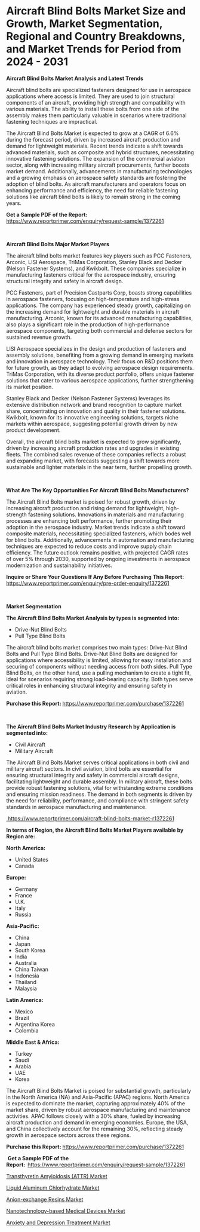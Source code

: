 <p><h1>Aircraft Blind Bolts Market Size and Growth, Market Segmentation, Regional and Country Breakdowns, and Market Trends for Period from 2024 -  2031</h1></p><p><strong>Aircraft Blind Bolts Market Analysis and Latest Trends</strong></p>
<p><p>Aircraft blind bolts are specialized fasteners designed for use in aerospace applications where access is limited. They are used to join structural components of an aircraft, providing high strength and compatibility with various materials. The ability to install these bolts from one side of the assembly makes them particularly valuable in scenarios where traditional fastening techniques are impractical.</p><p>The Aircraft Blind Bolts Market is expected to grow at a CAGR of 6.6% during the forecast period, driven by increased aircraft production and demand for lightweight materials. Recent trends indicate a shift towards advanced materials, such as composite and hybrid structures, necessitating innovative fastening solutions. The expansion of the commercial aviation sector, along with increasing military aircraft procurements, further boosts market demand. Additionally, advancements in manufacturing technologies and a growing emphasis on aerospace safety standards are fostering the adoption of blind bolts. As aircraft manufacturers and operators focus on enhancing performance and efficiency, the need for reliable fastening solutions like aircraft blind bolts is likely to remain strong in the coming years.</p></p>
<p><strong>Get a Sample PDF of the Report:&nbsp;</strong> <a href="https://www.reportprimer.com/enquiry/request-sample/1372261">https://www.reportprimer.com/enquiry/request-sample/1372261</a></p>
<p>&nbsp;</p>
<p><strong>Aircraft Blind Bolts Major Market Players</strong></p>
<p><p>The aircraft blind bolts market features key players such as PCC Fasteners, Arconic, LISI Aerospace, TriMas Corporation, Stanley Black and Decker (Nelson Fastener Systems), and Kwikbolt. These companies specialize in manufacturing fasteners critical for the aerospace industry, ensuring structural integrity and safety in aircraft design.</p><p>PCC Fasteners, part of Precision Castparts Corp, boasts strong capabilities in aerospace fasteners, focusing on high-temperature and high-stress applications. The company has experienced steady growth, capitalizing on the increasing demand for lightweight and durable materials in aircraft manufacturing. Arconic, known for its advanced manufacturing capabilities, also plays a significant role in the production of high-performance aerospace components, targeting both commercial and defense sectors for sustained revenue growth.</p><p>LISI Aerospace specializes in the design and production of fasteners and assembly solutions, benefiting from a growing demand in emerging markets and innovation in aerospace technology. Their focus on R&D positions them for future growth, as they adapt to evolving aerospace design requirements. TriMas Corporation, with its diverse product portfolio, offers unique fastener solutions that cater to various aerospace applications, further strengthening its market position.</p><p>Stanley Black and Decker (Nelson Fastener Systems) leverages its extensive distribution network and brand recognition to capture market share, concentrating on innovation and quality in their fastener solutions. Kwikbolt, known for its innovative engineering solutions, targets niche markets within aerospace, suggesting potential growth driven by new product development.</p><p>Overall, the aircraft blind bolts market is expected to grow significantly, driven by increasing aircraft production rates and upgrades in existing fleets. The combined sales revenue of these companies reflects a robust and expanding market, with forecasts suggesting a shift towards more sustainable and lighter materials in the near term, further propelling growth.</p></p>
<p>&nbsp;</p>
<p><strong>What Are The Key Opportunities For Aircraft Blind Bolts Manufacturers?</strong></p>
<p><p>The Aircraft Blind Bolts market is poised for robust growth, driven by increasing aircraft production and rising demand for lightweight, high-strength fastening solutions. Innovations in materials and manufacturing processes are enhancing bolt performance, further promoting their adoption in the aerospace industry. Market trends indicate a shift toward composite materials, necessitating specialized fasteners, which bodes well for blind bolts. Additionally, advancements in automation and manufacturing techniques are expected to reduce costs and improve supply chain efficiency. The future outlook remains positive, with projected CAGR rates of over 5% through 2030, supported by ongoing investments in aerospace modernization and sustainability initiatives.</p></p>
<p><strong>Inquire or Share Your Questions If Any Before Purchasing This Report:</strong> <a href="https://www.reportprimer.com/enquiry/pre-order-enquiry/1372261">https://www.reportprimer.com/enquiry/pre-order-enquiry/1372261</a></p>
<p>&nbsp;</p>
<p><strong>Market Segmentation</strong></p>
<p><strong>The Aircraft Blind Bolts Market Analysis by types is segmented into:</strong></p>
<p><ul><li>Drive-Nut Blind Bolts</li><li>Pull Type Blind Bolts</li></ul></p>
<p><p>The aircraft blind bolts market comprises two main types: Drive-Nut Blind Bolts and Pull Type Blind Bolts. Drive-Nut Blind Bolts are designed for applications where accessibility is limited, allowing for easy installation and securing of components without needing access from both sides. Pull Type Blind Bolts, on the other hand, use a pulling mechanism to create a tight fit, ideal for scenarios requiring strong load-bearing capacity. Both types serve critical roles in enhancing structural integrity and ensuring safety in aviation.</p></p>
<p><strong>Purchase this Report:&nbsp;</strong><a href="https://www.reportprimer.com/purchase/1372261">https://www.reportprimer.com/purchase/1372261</a></p>
<p>&nbsp;</p>
<p><strong>The Aircraft Blind Bolts Market Industry Research by Application is segmented into:</strong></p>
<p><ul><li>Civil Aircraft</li><li>Military Aircraft</li></ul></p>
<p><p>The Aircraft Blind Bolts Market serves critical applications in both civil and military aircraft sectors. In civil aviation, blind bolts are essential for ensuring structural integrity and safety in commercial aircraft designs, facilitating lightweight and durable assembly. In military aircraft, these bolts provide robust fastening solutions, vital for withstanding extreme conditions and ensuring mission readiness. The demand in both segments is driven by the need for reliability, performance, and compliance with stringent safety standards in aerospace manufacturing and maintenance.</p></p>
<p><a href="https://www.reportprimer.com/aircraft-blind-bolts-market-r1372261">&nbsp;https://www.reportprimer.com/aircraft-blind-bolts-market-r1372261</a></p>
<p><strong>In terms of Region, the Aircraft Blind Bolts Market Players available by Region are:</strong></p>
<p>
    <p> <strong> North America: </strong>
        <ul>
            <li>United States</li>
            <li>Canada</li>
        </ul>
        </p> 
    <p> <strong> Europe: </strong>
        <ul>
            <li>Germany</li>
            <li>France</li>
            <li>U.K.</li>
            <li>Italy</li>
            <li>Russia</li>
        </ul>
        </p> 
    <p> <strong> Asia-Pacific: </strong>
        <ul>
            <li>China</li>
            <li>Japan</li>
            <li>South Korea</li>
            <li>India</li>
            <li>Australia</li>
            <li>China Taiwan</li>
            <li>Indonesia</li>
            <li>Thailand</li>
            <li>Malaysia</li>
        </ul>
        </p> 
    <p> <strong> Latin America: </strong>
        <ul>
            <li>Mexico</li>
            <li>Brazil</li>
            <li>Argentina Korea</li>
            <li>Colombia</li>
        </ul>
        </p> 
    <p> <strong> Middle East & Africa: </strong>
        <ul>
            <li>Turkey</li>
            <li>Saudi</li>
            <li>Arabia</li>
            <li>UAE</li>
            <li>Korea</li>
        </ul>
    </p>
    </p>
<p><p>The Aircraft Blind Bolts Market is poised for substantial growth, particularly in the North America (NA) and Asia-Pacific (APAC) regions. North America is expected to dominate the market, capturing approximately 40% of the market share, driven by robust aerospace manufacturing and maintenance activities. APAC follows closely with a 30% share, fueled by increasing aircraft production and demand in emerging economies. Europe, the USA, and China collectively account for the remaining 30%, reflecting steady growth in aerospace sectors across these regions.</p></p>
<p><strong>Purchase this Report: </strong><a href="https://www.reportprimer.com/purchase/1372261">https://www.reportprimer.com/purchase/1372261</a></p>
<p>&nbsp;<strong>Get a Sample PDF of the Report:&nbsp;&nbsp;</strong><a href="https://www.reportprimer.com/enquiry/request-sample/1372261">https://www.reportprimer.com/enquiry/request-sample/1372261</a></p>
<p><strong></strong></p>
<p><p><a href="https://www.linkedin.com/pulse/transthyretin-amyloidosis-attr-market-investigation-industry-ihluc">Transthyretin Amyloidosis (ATTR) Market</a></p><p><a href="https://issuu.com/reportprime-2/docs/liquid-aluminum-chlorhydrate-market_e74a95081bd9ea">Liquid Aluminum Chlorhydrate Market</a></p><p><a href="https://issuu.com/reportprime-2/docs/anion-exchange-resins-market-size-2_a186d434833fb8">Anion-exchange Resins Market</a></p><p><a href="https://medium.com/@royalmcdonald54/an-in-depth-analysis-of-the-global-nanotechnology-based-medical-devices-market-scope-and-its-rapid-66887cd6fd89?postPublishedType=repub">Nanotechnology-based Medical Devices Market</a></p><p><a href="https://www.linkedin.com/pulse/market-forecasting-change-global-anxiety-depression-treatment-wxxpc">Anxiety and Depression Treatment Market</a></p></p>
